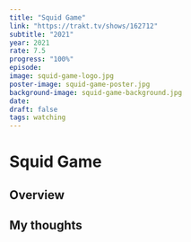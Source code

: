 ```yaml
---
title: "Squid Game"
link: "https://trakt.tv/shows/162712"
subtitle: "2021"
year: 2021
rate: 7.5
progress: "100%"
episode: 
image: squid-game-logo.jpg
poster-image: squid-game-poster.jpg
background-image: squid-game-background.jpg
date: 
draft: false
tags: watching
---
```


# Squid Game

## Overview



## My thoughts
